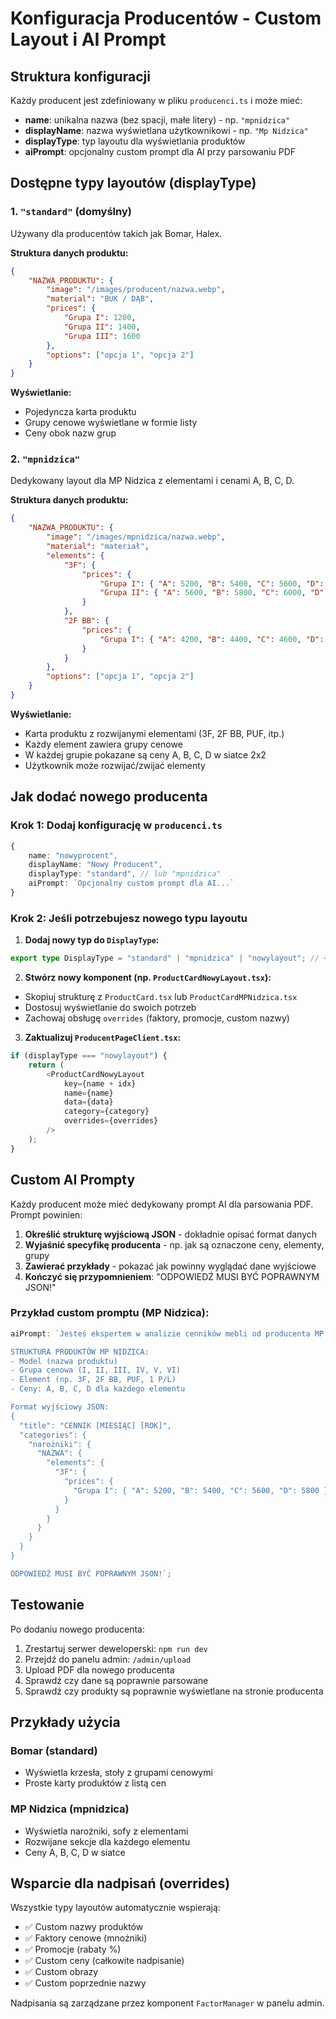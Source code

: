 # Konfiguracja Producentów - Custom Layout i AI Prompt

## Struktura konfiguracji

Każdy producent jest zdefiniowany w pliku `producenci.ts` i może mieć:

-   **name**: unikalna nazwa (bez spacji, małe litery) - np. `"mpnidzica"`
-   **displayName**: nazwa wyświetlana użytkownikowi - np. `"Mp Nidzica"`
-   **displayType**: typ layoutu dla wyświetlania produktów
-   **aiPrompt**: opcjonalny custom prompt dla AI przy parsowaniu PDF

## Dostępne typy layoutów (displayType)

### 1. `"standard"` (domyślny)

Używany dla producentów takich jak Bomar, Halex.

**Struktura danych produktu:**

```json
{
    "NAZWA_PRODUKTU": {
        "image": "/images/producent/nazwa.webp",
        "material": "BUK / DĄB",
        "prices": {
            "Grupa I": 1200,
            "Grupa II": 1400,
            "Grupa III": 1600
        },
        "options": ["opcja 1", "opcja 2"]
    }
}
```

**Wyświetlanie:**

-   Pojedyncza karta produktu
-   Grupy cenowe wyświetlane w formie listy
-   Ceny obok nazw grup

### 2. `"mpnidzica"`

Dedykowany layout dla MP Nidzica z elementami i cenami A, B, C, D.

**Struktura danych produktu:**

```json
{
    "NAZWA_PRODUKTU": {
        "image": "/images/mpnidzica/nazwa.webp",
        "material": "materiał",
        "elements": {
            "3F": {
                "prices": {
                    "Grupa I": { "A": 5200, "B": 5400, "C": 5600, "D": 5800 },
                    "Grupa II": { "A": 5600, "B": 5800, "C": 6000, "D": 6200 }
                }
            },
            "2F BB": {
                "prices": {
                    "Grupa I": { "A": 4200, "B": 4400, "C": 4600, "D": 4800 }
                }
            }
        },
        "options": ["opcja 1", "opcja 2"]
    }
}
```

**Wyświetlanie:**

-   Karta produktu z rozwijanymi elementami (3F, 2F BB, PUF, itp.)
-   Każdy element zawiera grupy cenowe
-   W każdej grupie pokazane są ceny A, B, C, D w siatce 2x2
-   Użytkownik może rozwijać/zwijać elementy

## Jak dodać nowego producenta

### Krok 1: Dodaj konfigurację w `producenci.ts`

```typescript
{
    name: "nowyprocent",
    displayName: "Nowy Producent",
    displayType: "standard", // lub "mpnidzica"
    aiPrompt: `Opcjonalny custom prompt dla AI...`
}
```

### Krok 2: Jeśli potrzebujesz nowego typu layoutu

1. **Dodaj nowy typ do `DisplayType`:**

```typescript
export type DisplayType = "standard" | "mpnidzica" | "nowylayout"; // <-- nowy typ
```

2. **Stwórz nowy komponent (np. `ProductCardNowyLayout.tsx`):**

-   Skopiuj strukturę z `ProductCard.tsx` lub `ProductCardMPNidzica.tsx`
-   Dostosuj wyświetlanie do swoich potrzeb
-   Zachowaj obsługę `overrides` (faktory, promocje, custom nazwy)

3. **Zaktualizuj `ProducentPageClient.tsx`:**

```typescript
if (displayType === "nowylayout") {
    return (
        <ProductCardNowyLayout
            key={name + idx}
            name={name}
            data={data}
            category={category}
            overrides={overrides}
        />
    );
}
```

## Custom AI Prompty

Każdy producent może mieć dedykowany prompt AI dla parsowania PDF. Prompt powinien:

1. **Określić strukturę wyjściową JSON** - dokładnie opisać format danych
2. **Wyjaśnić specyfikę producenta** - np. jak są oznaczone ceny, elementy, grupy
3. **Zawierać przykłady** - pokazać jak powinny wyglądać dane wyjściowe
4. **Kończyć się przypomnieniem**: "ODPOWIEDŹ MUSI BYĆ POPRAWNYM JSON!"

### Przykład custom promptu (MP Nidzica):

```typescript
aiPrompt: `Jesteś ekspertem w analizie cenników mebli od producenta MP Nidzica.

STRUKTURA PRODUKTÓW MP NIDZICA:
- Model (nazwa produktu)
- Grupa cenowa (I, II, III, IV, V, VI)
- Element (np. 3F, 2F BB, PUF, 1 P/L)
- Ceny: A, B, C, D dla każdego elementu

Format wyjściowy JSON:
{
  "title": "CENNIK [MIESIĄC] [ROK]",
  "categories": {
    "narożniki": {
      "NAZWA": {
        "elements": {
          "3F": {
            "prices": {
              "Grupa I": { "A": 5200, "B": 5400, "C": 5600, "D": 5800 }
            }
          }
        }
      }
    }
  }
}

ODPOWIEDŹ MUSI BYĆ POPRAWNYM JSON!`;
```

## Testowanie

Po dodaniu nowego producenta:

1. Zrestartuj serwer deweloperski: `npm run dev`
2. Przejdź do panelu admin: `/admin/upload`
3. Upload PDF dla nowego producenta
4. Sprawdź czy dane są poprawnie parsowane
5. Sprawdź czy produkty są poprawnie wyświetlane na stronie producenta

## Przykłady użycia

### Bomar (standard)

-   Wyświetla krzesła, stoły z grupami cenowymi
-   Proste karty produktów z listą cen

### MP Nidzica (mpnidzica)

-   Wyświetla narożniki, sofy z elementami
-   Rozwijane sekcje dla każdego elementu
-   Ceny A, B, C, D w siatce

## Wsparcie dla nadpisań (overrides)

Wszystkie typy layoutów automatycznie wspierają:

-   ✅ Custom nazwy produktów
-   ✅ Faktory cenowe (mnożniki)
-   ✅ Promocje (rabaty %)
-   ✅ Custom ceny (całkowite nadpisanie)
-   ✅ Custom obrazy
-   ✅ Custom poprzednie nazwy

Nadpisania są zarządzane przez komponent `FactorManager` w panelu admin.
